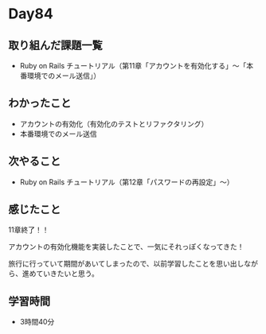 # Day84
## 取り組んだ課題一覧
- Ruby on Rails チュートリアル（第11章「アカウントを有効化する」〜「本番環境でのメール送信」）
## わかったこと
- アカウントの有効化（有効化のテストとリファクタリング）
- 本番環境でのメール送信
## 次やること
- Ruby on Rails チュートリアル（第12章「パスワードの再設定」〜）
## 感じたこと
11章終了！！
 
アカウントの有効化機能を実装したことで、一気にそれっぽくなってきた！
 
旅行に行っていて期間があいてしまったので、以前学習したことを思い出しながら、進めていきたいと思う。
## 学習時間
- 3時間40分
